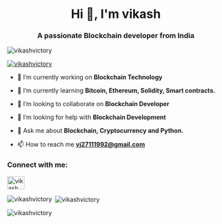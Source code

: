 <h1 align="center">Hi 👋, I'm vikash</h1>
<h3 align="center">A passionate Blockchain developer from India</h3>

<p align="left"> <img src="https://komarev.com/ghpvc/?username=vikashvictory&label=Profile%20views&color=0e75b6&style=flat" alt="vikashvictory" /> </p>

<p align="left"> <a href="https://github.com/ryo-ma/github-profile-trophy"><img src="https://github-profile-trophy.vercel.app/?username=vikashvictory" alt="vikashvictory" /></a> </p>

- 🔭 I’m currently working on **Blockchain Technology**

- 🌱 I’m currently learning **Bitcoin, Ethereum, Solidity, Smart contracts.**

- 👯 I’m looking to collaborate on **Blockchain Developer**

- 🤝 I’m looking for help with **Blockchain Development**

- 💬 Ask me about **Blockchain, Cryptocurrency and Python.**

- 📫 How to reach me **vj27111992@gmail.com**

<h3 align="left">Connect with me:</h3>
<p align="left">
<a href="https://linkedin.com/in/vikash jha" target="blank"><img align="center" src="https://raw.githubusercontent.com/rahuldkjain/github-profile-readme-generator/master/src/images/icons/Social/linked-in-alt.svg" alt="vikash jha" height="30" width="40" /></a>
</p>

<p><img align="left" src="https://github-readme-stats.vercel.app/api/top-langs?username=vikashvictory&show_icons=true&locale=en&layout=compact" alt="vikashvictory" /></p>

<p>&nbsp;<img align="center" src="https://github-readme-stats.vercel.app/api?username=vikashvictory&show_icons=true&locale=en" alt="vikashvictory" /></p>

<p><img align="center" src="https://github-readme-streak-stats.herokuapp.com/?user=vikashvictory&" alt="vikashvictory" /></p>
